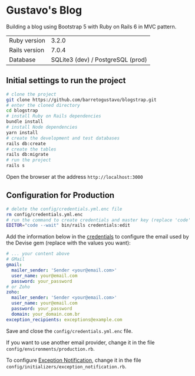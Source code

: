 # Gustavo's Blog

Building a blog using Bootstrap 5 with Ruby on Rails 6 in MVC pattern.

<table>
  <tr>
    <td>Ruby version</td>
    <td>
      3.2.0
    </td>
  </tr>
  <tr>
    <td>Rails version</td>
    <td>
      7.0.4
    </td>
  </tr>
  <tr>
    <td>Database</td>
    <td>
      SQLite3 (dev) / PostgreSQL (prod)
    </td>
  </tr>
</table>

## Initial settings to run the project

```bash
# clone the project
git clone https://github.com/barretogustavo/blogstrap.git
# enter the cloned directory
cd blogstrap
# install Ruby on Rails dependencies
bundle install
# install Node dependencies
yarn install
# create the development and test databases
rails db:create
# create the tables
rails db:migrate
# run the project
rails s
```

Open the browser at the address `http://localhost:3000`

## Configuration for Production

```bash
# delete the config/credentials.yml.enc file
rm config/credentials.yml.enc
# run the command to create credentials and master key (replace 'code' if you don't use VS Code)
EDITOR="code --wait" bin/rails credentials:edit
```

Add the information below in the [credentials](https://guides.rubyonrails.org/security.html#custom-credentials) to configure the email used by the Devise
gem (replace with the values you want):

```yml
# ... your content above
# GMail
gmail:
  mailer_sender: 'Sender <your@email.com>'
  user_name: your@email.com
  password: your_password
# or Zoho
zoho:
  mailer_sender: 'Sender <your@email.com>'
  user_name: your@email.com
  password: your_password
  domain: your_domain.com.br
exception_recipients: exceptions@example.com
```

Save and close the `config/credentials.yml.enc` file.

If you want to use another email provider, change it in the file
`config/environments/production.rb`.

To configure [Exception Notification](https://github.com/smartinez87/exception_notification), change it in the file
`config/initializers/exception_notification.rb`.
